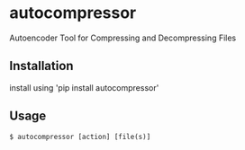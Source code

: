 # autocompressor
Autoencoder Tool for Compressing and Decompressing Files

## Installation

install using 'pip install autocompressor'

## Usage

```
$ autocompressor [action] [file(s)]
```
